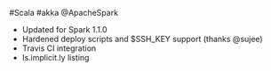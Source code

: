 #Scala #akka @ApacheSpark

* Updated for Spark 1.1.0
* Hardened deploy scripts and $SSH_KEY support (thanks @sujee)
* Travis CI integration
* ls.implicit.ly listing